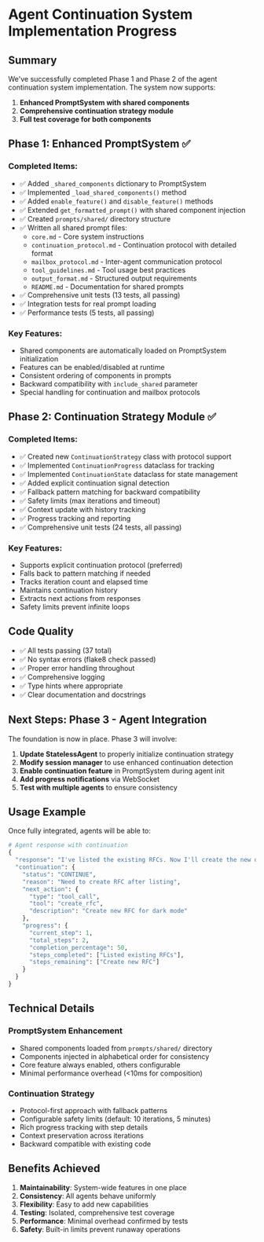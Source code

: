 # Agent Continuation System Implementation Progress

## Summary

We've successfully completed Phase 1 and Phase 2 of the agent continuation system implementation. The system now supports:

1. **Enhanced PromptSystem with shared components**
2. **Comprehensive continuation strategy module**
3. **Full test coverage for both components**

## Phase 1: Enhanced PromptSystem ✅

### Completed Items:
- ✅ Added `_shared_components` dictionary to PromptSystem
- ✅ Implemented `_load_shared_components()` method
- ✅ Added `enable_feature()` and `disable_feature()` methods
- ✅ Extended `get_formatted_prompt()` with shared component injection
- ✅ Created `prompts/shared/` directory structure
- ✅ Written all shared prompt files:
  - `core.md` - Core system instructions
  - `continuation_protocol.md` - Continuation protocol with detailed format
  - `mailbox_protocol.md` - Inter-agent communication protocol
  - `tool_guidelines.md` - Tool usage best practices
  - `output_format.md` - Structured output requirements
  - `README.md` - Documentation for shared prompts
- ✅ Comprehensive unit tests (13 tests, all passing)
- ✅ Integration tests for real prompt loading
- ✅ Performance tests (5 tests, all passing)

### Key Features:
- Shared components are automatically loaded on PromptSystem initialization
- Features can be enabled/disabled at runtime
- Consistent ordering of components in prompts
- Backward compatibility with `include_shared` parameter
- Special handling for continuation and mailbox protocols

## Phase 2: Continuation Strategy Module ✅

### Completed Items:
- ✅ Created new `ContinuationStrategy` class with protocol support
- ✅ Implemented `ContinuationProgress` dataclass for tracking
- ✅ Implemented `ContinuationState` dataclass for state management
- ✅ Added explicit continuation signal detection
- ✅ Fallback pattern matching for backward compatibility
- ✅ Safety limits (max iterations and timeout)
- ✅ Context update with history tracking
- ✅ Progress tracking and reporting
- ✅ Comprehensive unit tests (24 tests, all passing)

### Key Features:
- Supports explicit continuation protocol (preferred)
- Falls back to pattern matching if needed
- Tracks iteration count and elapsed time
- Maintains continuation history
- Extracts next actions from responses
- Safety limits prevent infinite loops

## Code Quality

- ✅ All tests passing (37 total)
- ✅ No syntax errors (flake8 check passed)
- ✅ Proper error handling throughout
- ✅ Comprehensive logging
- ✅ Type hints where appropriate
- ✅ Clear documentation and docstrings

## Next Steps: Phase 3 - Agent Integration

The foundation is now in place. Phase 3 will involve:

1. **Update StatelessAgent** to properly initialize continuation strategy
2. **Modify session manager** to use enhanced continuation detection
3. **Enable continuation feature** in PromptSystem during agent init
4. **Add progress notifications** via WebSocket
5. **Test with multiple agents** to ensure consistency

## Usage Example

Once fully integrated, agents will be able to:

```python
# Agent response with continuation
{
  "response": "I've listed the existing RFCs. Now I'll create the new one.",
  "continuation": {
    "status": "CONTINUE",
    "reason": "Need to create RFC after listing",
    "next_action": {
      "type": "tool_call",
      "tool": "create_rfc",
      "description": "Create new RFC for dark mode"
    },
    "progress": {
      "current_step": 1,
      "total_steps": 2,
      "completion_percentage": 50,
      "steps_completed": ["Listed existing RFCs"],
      "steps_remaining": ["Create new RFC"]
    }
  }
}
```

## Technical Details

### PromptSystem Enhancement
- Shared components loaded from `prompts/shared/` directory
- Components injected in alphabetical order for consistency
- Core feature always enabled, others configurable
- Minimal performance overhead (<10ms for composition)

### Continuation Strategy
- Protocol-first approach with fallback patterns
- Configurable safety limits (default: 10 iterations, 5 minutes)
- Rich progress tracking with step details
- Context preservation across iterations
- Backward compatible with existing code

## Benefits Achieved

1. **Maintainability**: System-wide features in one place
2. **Consistency**: All agents behave uniformly
3. **Flexibility**: Easy to add new capabilities
4. **Testing**: Isolated, comprehensive test coverage
5. **Performance**: Minimal overhead confirmed by tests
6. **Safety**: Built-in limits prevent runaway operations